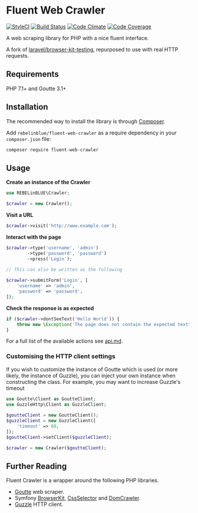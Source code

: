 # Fluent Web Crawler
[![StyleCI](https://styleci.io/repos/85713671/shield?style=flat-square&branch=master)](https://styleci.io/repos/85713671)
[![Build Status](https://img.shields.io/travis/REBELinBLUE/fluent-crawler/master.svg?style=flat-square)](https://travis-ci.org/REBELinBLUE/fluent-crawler)
[![Code Climate](https://img.shields.io/codeclimate/github/REBELinBLUE/fluent-crawler.svg?style=flat-square)](https://codeclimate.com/github/REBELinBLUE/fluent-crawler)
[![Code Coverage](https://img.shields.io/codecov/c/github/REBELinBLUE/fluent-crawler/master.svg?style=flat-square)](https://codecov.io/gh/REBELinBLUE/fluent-crawler)

A web scraping library for PHP with a nice fluent interface.

A fork of [laravel/browser-kit-testing](https://github.com/laravel/browser-kit-testing), repurposed to use with real HTTP requests.

## Requirements

PHP 7.1+ and Goutte 3.1+

## Installation

The recommended way to install the library is through [Composer](http://getcomposer.org).

Add ``rebelinblue/fluent-web-crawler`` as a require dependency in your ``composer.json`` file:

```bash
composer require fluent-web-crawler
```

## Usage

**Create an instance of the Crawler**

```php
use REBELinBLUE\Crawler;

$crawler = new Crawler();
```

**Visit a URL**

```php
$crawler->visit('http://www.example.com');
```

**Interact with the page**

```php
$crawler->type('username', 'admin')
        ->type('password', 'password')
        ->press('Login');
        
// This can also be written as the following

$crawler->submitForm('Login', [
    'username' => 'admin',
    'password' => 'password',
]);

```

**Check the response is as expected**
```php
if ($crawler->dontSeeText('Hello World')) {
    throw new \Exception('The page does not contain the expected text');
}
```

For a full list of the available actions see [api.md](api.md).

### Customising the HTTP client settings
If you wish to customize the instance of Goutte which is used (or more likely, the instance of Guzzle), you can
inject your own instance when constructing the class. For example, you may want to increase Guzzle's timeout

```php
use Goutte\Client as GoutteClient;
use GuzzleHttp\Client as GuzzleClient;
    
$goutteClient = new GoutteClient();
$guzzleClient = new GuzzleClient([
    'timeout' => 60,
]);
$goutteClient->setClient($guzzleClient);

$crawler = new Crawler($goutteClient);
```

## Further Reading

Fluent Crawler is a wrapper around the following PHP libraries.

* [Goutte](https://github.com/FriendsOfPHP/Goutte) web scraper.
* Symfony [BrowserKit](https://symfony.com/components/BrowserKit), [CssSelector](https://symfony.com/doc/current/components/css_selector.html) and [DomCrawler](https://symfony.com/doc/current/components/dom_crawler.html).
* [Guzzle](http://docs.guzzlephp.org) HTTP client.
